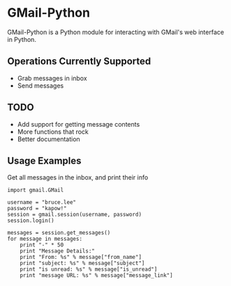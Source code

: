 GMail-Python
============

GMail-Python is a Python module for interacting with GMail's web interface in Python.

Operations Currently Supported
------------------------------

* Grab messages in inbox
* Send messages

TODO
----

* Add support for getting message contents
* More functions that rock
* Better documentation

Usage Examples
--------------

Get all messages in the inbox, and print their info

    import gmail.GMail
    
    username = "bruce.lee"
    password = "kapow!"
    session = gmail.session(username, password)
    session.login()
    
    messages = session.get_messages()
    for message in messages:
        print "-" * 50
        print "Message Details:"
        print "From: %s" % message["from_name"]
        print "subject: %s" % message["subject"]
        print "is unread: %s" % message["is_unread"]
        print "message URL: %s" % message["message_link"]

